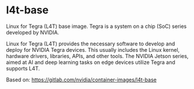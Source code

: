 # l4t-base

Linux for Tegra (L4T) base image. Tegra is a system on a chip (SoC) series
developed by NVIDIA. 

Linux for Tegra (L4T) provides the necessary software to develop and deploy
for NVIDIA Tegra devices. This usually includes the Linux kernel, hardware
drivers, libraries, APIs, and other tools. The NVIDIA Jetson series, aimed
at AI and deep learning tasks on edge devices utilize Tegra and supports
L4T.

Based on:
https://gitlab.com/nvidia/container-images/l4t-base
